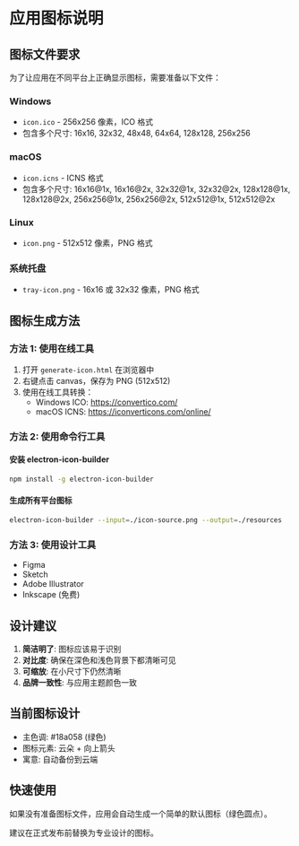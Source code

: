 # 应用图标说明

## 图标文件要求

为了让应用在不同平台上正确显示图标，需要准备以下文件：

### Windows
- `icon.ico` - 256x256 像素，ICO 格式
- 包含多个尺寸: 16x16, 32x32, 48x48, 64x64, 128x128, 256x256

### macOS  
- `icon.icns` - ICNS 格式
- 包含多个尺寸: 16x16@1x, 16x16@2x, 32x32@1x, 32x32@2x, 128x128@1x, 128x128@2x, 256x256@1x, 256x256@2x, 512x512@1x, 512x512@2x

### Linux
- `icon.png` - 512x512 像素，PNG 格式

### 系统托盘
- `tray-icon.png` - 16x16 或 32x32 像素，PNG 格式

## 图标生成方法

### 方法 1: 使用在线工具
1. 打开 `generate-icon.html` 在浏览器中
2. 右键点击 canvas，保存为 PNG (512x512)
3. 使用在线工具转换：
   - Windows ICO: https://convertico.com/
   - macOS ICNS: https://iconverticons.com/online/

### 方法 2: 使用命令行工具

#### 安装 electron-icon-builder
```bash
npm install -g electron-icon-builder
```

#### 生成所有平台图标
```bash
electron-icon-builder --input=./icon-source.png --output=./resources
```

### 方法 3: 使用设计工具
- Figma
- Sketch
- Adobe Illustrator
- Inkscape (免费)

## 设计建议

1. **简洁明了**: 图标应该易于识别
2. **对比度**: 确保在深色和浅色背景下都清晰可见
3. **可缩放**: 在小尺寸下仍然清晰
4. **品牌一致性**: 与应用主题颜色一致

## 当前图标设计

- 主色调: #18a058 (绿色)
- 图标元素: 云朵 + 向上箭头
- 寓意: 自动备份到云端

## 快速使用

如果没有准备图标文件，应用会自动生成一个简单的默认图标（绿色圆点）。

建议在正式发布前替换为专业设计的图标。
